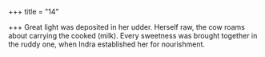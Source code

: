 +++
title = "14"

+++
Great light was deposited in her udder. Herself raw, the cow roams  about carrying the cooked (milk).
Every sweetness was brought together in the ruddy one, when Indra  established her for nourishment. 